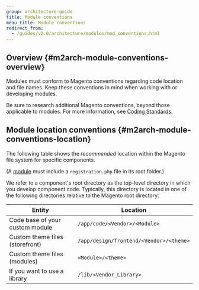 ```yaml
---
group: architecture-guide
title: Module conventions
menu_title: Module conventions
redirect_from:
  - /guides/v2.0/architecture/modules/mod_conventions.html
---
```


## Overview {#m2arch-module-conventions-overview}

Modules must conform to Magento conventions regarding code location and file names. Keep these conventions in mind when working with or developing modules.

Be sure to research additional Magento conventions, beyond those applicable to modules. For  more information, see [Coding Standards]({{page.baseurl}}/coding-standards/bk-coding-standards.html).

## Module location conventions {#m2arch-module-conventions-location}

The following table shows the *recommended* location within the Magento file system for specific components.

(A [module](https://glossary.magento.com/module) must include a `registration.php` file in its root folder.)

We refer to a component's root directory as the top-level directory in which you develop component code. Typically, this directory is located in one of the following directories relative to the Magento root directory:

|Entity|Location|
|---|---|
|Code base of your custom module|`/app/code/<Vendor>/<Module>`|
|Custom theme files (storefront)|`/app/design/frontend/<Vendor>/<theme>`|
|Custom theme files (modules)|`<Module>/<theme>`|
|If you want to use a library|`/lib/<Vendor_Library>`|
